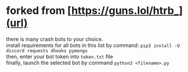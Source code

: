 # forked from [https://guns.lol/htrb_](url)
there is many crash bots to your choice.\
install requirements for all bots in this list by command: `pip3 install -U discord requests dhooks pymongo`\
then, enter your bot token into `token.txt` file\
finally, launch the selected bot by command `python3 <filename>.py`




